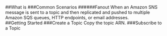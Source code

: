 ##What is
###Common Scenarios
######Fanout
When an Amazon SNS message is sent to a topic and then replicated and pushed to multiple Amazon SQS queues, HTTP endpoints, or email addresses.   
##Getting Started
###Create a Topic
Copy the topic ARN.
###Subscribe to a Topic

